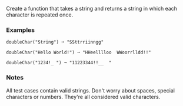 Create a function that takes a string and returns a string in which each character is repeated once.


### Examples ###
    doubleChar("String") ➞ "SSttrriinngg"

    doubleChar("Hello World!") ➞ "HHeelllloo  WWoorrlldd!!"

    doubleChar("1234!_ ") ➞ "11223344!!__  "


### Notes ###
All test cases contain valid strings. Don't worry about spaces, special characters or numbers. They're all considered valid characters.